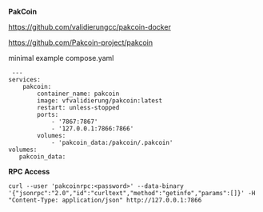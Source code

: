**PakCoin**

https://github.com/validierungcc/pakcoin-docker

https://github.com/Pakcoin-project/pakcoin


minimal example compose.yaml

     ---
    services:
        pakcoin:
            container_name: pakcoin
            image: vfvalidierung/pakcoin:latest
            restart: unless-stopped
            ports:
                - '7867:7867'
                - '127.0.0.1:7866:7866'
            volumes:
                - 'pakcoin_data:/pakcoin/.pakcoin'
    volumes:
       pakcoin_data:

**RPC Access**

    curl --user 'pakcoinrpc:<password>' --data-binary '{"jsonrpc":"2.0","id":"curltext","method":"getinfo","params":[]}' -H "Content-Type: application/json" http://127.0.0.1:7866
